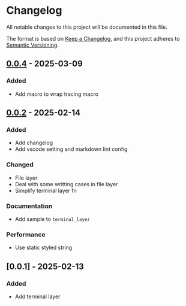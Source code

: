 # Changelog

All notable changes to this project will be documented in this file.

The format is based on [Keep a Changelog](https://keepachangelog.com/en/1.0.0/),
and this project adheres to [Semantic Versioning](https://semver.org/spec/v2.0.0.html).

## [0.0.4] - 2025-03-09

### Added

- Add macro to wrap tracing macro

## [0.0.2] - 2025-02-14

### Added

- Add changelog
- Add vscode setting and markdown lint config

### Changed

- File layer
- Deal with some writting cases in file layer
- Simplify terminal layer fn

### Documentation

- Add sample to `terminal_layer`

### Performance

- Use static styled string

## [0.0.1] - 2025-02-13

### Added

- Add terminal layer

[0.0.4]: https://github.com/Glatzel/rs-log-template/compare/v0.0.3..v0.0.4
[0.0.2]: https://github.com/Glatzel/rs-log-template/compare/v0.0.1..v0.0.2

<!-- generated by git-cliff -->
